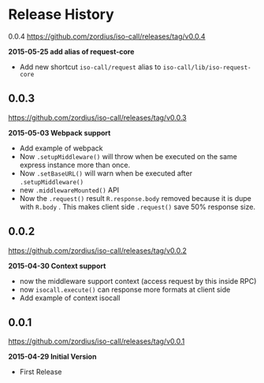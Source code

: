Release History
===============

0.0.4
https://github.com/zordius/iso-call/releases/tag/v0.0.4

**2015-05-25 add alias of request-core**

* Add new shortcut `iso-call/request` alias to `iso-call/lib/iso-request-core`

0.0.3
-----
https://github.com/zordius/iso-call/releases/tag/v0.0.3

**2015-05-03 Webpack support**

* Add example of webpack
* Now `.setupMiddleware()` will throw when be executed on the same express instance more than once.
* Now `.setBaseURL()` will warn when be executed after `.setupMiddleware()`
* new `.middlewareMounted()` API
* Now the `.request()` result `R.response.body` removed because it is dupe with `R.body` . This makes client side `.request()` save 50% response size.

0.0.2
-----
https://github.com/zordius/iso-call/releases/tag/v0.0.2

**2015-04-30 Context support**

* now the middleware support context (access request by this inside RPC)
* now `isocall.execute()` can response more formats at client side
* Add example of context isocall

0.0.1
-----
https://github.com/zordius/iso-call/releases/tag/v0.0.1

**2015-04-29 Initial Version**

* First Release
